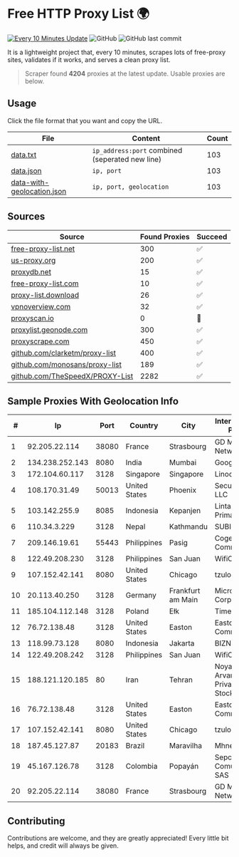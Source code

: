 
# Free HTTP Proxy List 🌍

[![Every 10 Minutes Update](https://github.com/mertguvencli/http-proxy-list/actions/workflows/main.yml/badge.svg?branch=main)](https://github.com/mertguvencli/http-proxy-list/actions/workflows/main.yml)
![GitHub](https://img.shields.io/github/license/mertguvencli/http-proxy-list)
![GitHub last commit](https://img.shields.io/github/last-commit/mertguvencli/http-proxy-list)

It is a lightweight project that, every 10 minutes, scrapes lots of free-proxy sites, validates if it works, and serves a clean proxy list.


> Scraper found **4204** proxies at the latest update. Usable proxies are below.

## Usage

Click the file format that you want and copy the URL.


|File|Content|Count|
|----|-------|-----|
|[data.txt](https://raw.githubusercontent.com/mertguvencli/http-proxy-list/main/proxy-list/data.txt)|`ip_address:port` combined (seperated new line)|103|
|[data.json](https://raw.githubusercontent.com/mertguvencli/http-proxy-list/main/proxy-list/data.json)|`ip, port`|103|
|[data-with-geolocation.json](https://raw.githubusercontent.com/mertguvencli/http-proxy-list/main/proxy-list/data-with-geolocation.json)|`ip, port, geolocation`|103|

## Sources

|Source|Found Proxies|Succeed|
|------|-------------|-------|
|[free-proxy-list.net](https://free-proxy-list.net)|300|✅|
|[us-proxy.org](https://www.us-proxy.org)|200|✅|
|[proxydb.net](http://proxydb.net)|15|✅|
|[free-proxy-list.com](https://free-proxy-list.com/?page=&port=&type%5B%5D=http&type%5B%5D=https&up_time=0&search=Search)|10|✅|
|[proxy-list.download](https://www.proxy-list.download/HTTP)|26|✅|
|[vpnoverview.com](https://vpnoverview.com/privacy/anonymous-browsing/free-proxy-servers)|32|✅|
|[proxyscan.io](https://www.proxyscan.io)|0|🚫|
|[proxylist.geonode.com](https://proxylist.geonode.com/api/proxy-list?limit=300&page=1&sort_by=lastChecked&sort_type=desc&protocols=http,https)|300|✅|
|[proxyscrape.com](https://api.proxyscrape.com/v2/?request=displayproxies&protocol=http&timeout=10000&country=all&ssl=all&anonymity=all)|450|✅|
|[github.com/clarketm/proxy-list](https://raw.githubusercontent.com/clarketm/proxy-list/master/proxy-list-raw.txt)|400|✅|
|[github.com/monosans/proxy-list](https://raw.githubusercontent.com/monosans/proxy-list/main/proxies/http.txt)|189|✅|
|[github.com/TheSpeedX/PROXY-List](https://raw.githubusercontent.com/TheSpeedX/PROXY-List/master/http.txt)|2282|✅|


## Sample Proxies With Geolocation Info

|#|Ip|Port|Country|City|Internet Service Provider|
|-|--|----|-------|----|-------------------------|
|1|92.205.22.114|38080|France|Strasbourg|GD MASS Network|
|2|134.238.252.143|8080|India|Mumbai|Google LLC|
|3|172.104.60.117|3128|Singapore|Singapore|Linode, LLC|
|4|108.170.31.49|50013|United States|Phoenix|Secured Servers LLC|
|5|103.142.255.9|8085|Indonesia|Kepanjen|Lintas Data Prima, PT|
|6|110.34.3.229|3128|Nepal|Kathmandu|SUBISU C7|
|7|209.146.19.61|55443|Philippines|Pasig|Cogent Communications|
|8|122.49.208.230|3128|Philippines|San Juan|WifiCity, Inc|
|9|107.152.42.141|8080|United States|Chicago|tzulo, inc.|
|10|20.113.40.250|3128|Germany|Frankfurt am Main|Microsoft Corporation|
|11|185.104.112.148|3128|Poland|Ełk|Timeweb-Artnet|
|12|76.72.138.48|3128|United States|Easton|Easton Utilities Commission|
|13|118.99.73.128|8080|Indonesia|Jakarta|BIZNET|
|14|122.49.208.242|3128|Philippines|San Juan|WifiCity, Inc|
|15|188.121.120.185|80|Iran|Tehran|Noyan Abr Arvan Co. ( Private Joint Stock)|
|16|76.72.138.48|3128|United States|Easton|Easton Utilities Commission|
|17|107.152.42.141|8080|United States|Chicago|tzulo, inc.|
|18|187.45.127.87|20183|Brazil|Maravilha|Mhnet Telecom|
|19|45.167.126.78|3128|Colombia|Popayán|Sepcom Comunicaciones SAS|
|20|92.205.22.114|38080|France|Strasbourg|GD MASS Network|



## Contributing

Contributions are welcome, and they are greatly appreciated! Every
little bit helps, and credit will always be given.

